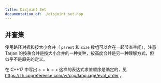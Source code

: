```yaml
---
title: Disjoint Set
documentation_of: ./disjoint_set.hpp
---
```


## 并查集

使用路径对折和按大小合并（ `parent` 和 `size` 数组可以合在一起节省空间），注意 Tarjan 的按秩合并是按大小合并的一种变种，按高度合并是另一种理解方式，但似乎不是原先的定义。

在 C++17 中写出 `a = b = c` 这样的表达式求值顺序是确定的，见 <https://zh.cppreference.com/w/cpp/language/eval_order> 。
